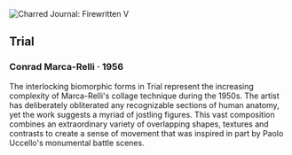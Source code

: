 <div class="artwork-of-the-day">
  <div class="container">
    <div class="img-wrapper">
      <img
        src="https://uploads8.wikiart.org/images/conrad-marca-relli/trial-1956.jpg"
        alt="Charred Journal: Firewritten V" />
    </div>
    <div class="artwork-detail">
      <div class="artwork-origin"> 
        <h2 class="artwork-name">Trial</h2>
        <h3 class="artist">
          Conrad Marca-Relli
                    ·  1956
        </h3>
      </div>
      <p class="description">
        <span class="artwork-description-text ng-binding" ng-bind-html="viewModel.ArtworkOfTheDay.Description | unsafe">The interlocking biomorphic forms in Trial represent the increasing complexity of Marca-Relli's collage technique during the 1950s. The artist has deliberately obliterated any recognizable sections of human anatomy, yet the work suggests a myriad of jostling figures. This vast composition combines an extraordinary variety of overlapping shapes, textures and contrasts to create a sense of movement that was inspired in part by Paolo Uccello's monumental battle scenes.
<br></span>
                        <div class="text-shadow-container" ng-show="showShadow" style=""></div>
      </p>
    </div>
  </div>

</div>
